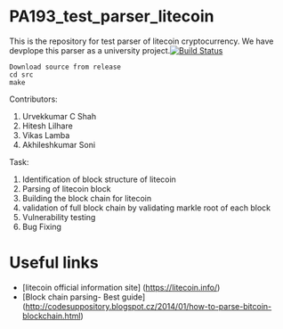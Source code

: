 # PA193_test_parser_litecoin
This is the repository for test parser of litecoin cryptocurrency. We have devplope this parser as a university project.[![Build Status](https://travis-ci.org/Urvek/PA193_test_parser_litecoin.svg?branch=master)](https://travis-ci.org/Urvek/PA193_test_parser_litecoin)
```
Download source from release
cd src
make
```
Contributors:
1. Urvekkumar C Shah
2. Hitesh Lilhare
3. Vikas Lamba
4. Akhileshkumar Soni

Task:
1. Identification of block structure of litecoin
2. Parsing of litecoin block
3. Building the block chain for litecoin
4. validation of full block chain by validating markle root of each block
5. Vulnerability testing
6. Bug Fixing

# Useful links
* [litecoin official information site] (https://litecoin.info/)
* [Block chain parsing- Best guide] (http://codesuppository.blogspot.cz/2014/01/how-to-parse-bitcoin-blockchain.html)

